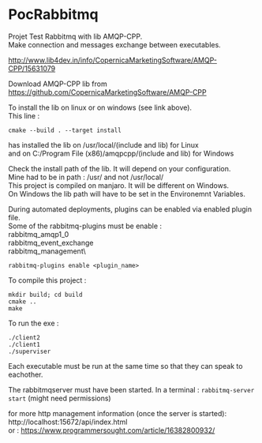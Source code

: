 # PocRabbitmq
Projet Test Rabbitmq with lib AMQP-CPP.\
Make connection and messages exchange between executables.


http://www.lib4dev.in/info/CopernicaMarketingSoftware/AMQP-CPP/15631079

Download AMQP-CPP lib from https://github.com/CopernicaMarketingSoftware/AMQP-CPP

To install the lib on linux or on windows (see link above). \
This line :
```
cmake --build . --target install
```
has installed the lib on /usr/local/(include and lib) for Linux\
and on C:/Program File (x86)/amqpcpp/(include and lib) for Windows

Check the install path of the lib. It will depend on your configuration.\
Mine had to be in path : /usr/ and not /usr/local/\
This project is compiled on manjaro. It will be different on Windows.\
On Windows the lib path will have to be set in the Environemnt Variables.

During automated deployments, plugins can be enabled via enabled plugin file.\
Some of the rabbitmq-plugins must be enable : \
rabbitmq_amqp1_0 \
rabbitmq_event_exchange\
rabbitmq_management\
```
rabbitmq-plugins enable <plugin_name>
```


To compile this project :
```
mkdir build; cd build
cmake ..
make
```

To run the exe : 
```
./client2
./client1
./superviser
```
Each executable must be run at the same time so that they can speak to eachother.

The rabbitmqserver must have been started. In a terminal : ``` rabbitmq-server start ``` (might need permissions)

for more http management information (once the server is started): http://localhost:15672/api/index.html \
or : https://www.programmersought.com/article/16382800932/
